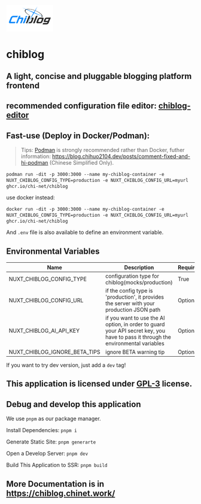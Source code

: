 <img src="./chiblog_bastyled.png" style="max-width:25%" alt="chiblog ba-styled icon"/>

# chiblog

## A light, concise and pluggable blogging platform frontend

## recommended configuration file editor: [chiblog-editor](https://github.com/chi-net/chiblog-editor)

## Fast-use (Deploy in Docker/Podman):

> Tips: [Podman](https://podman.io/) is strongly recommended rather than Docker, futher information: <https://blog.chihuo2104.dev/posts/comment-fixed-and-hi-podman> (Chinese Simplified Only).

```shell
podman run -dit -p 3000:3000 --name my-chiblog-container -e NUXT_CHIBLOG_CONFIG_TYPE=production -e NUXT_CHIBLOG_CONFIG_URL=myurl ghcr.io/chi-net/chiblog
```

use docker instead:

```shell
docker run -dit -p 3000:3000 --name my-chiblog-container -e NUXT_CHIBLOG_CONFIG_TYPE=production -e NUXT_CHIBLOG_CONFIG_URL=myurl ghcr.io/chi-net/chiblog
```

And `.env` file is also available to define an environment variable.

## Environmental Variables


| Name | Description | Required | 
|-------------|------------|------|
| NUXT_CHIBLOG_CONFIG_TYPE | configuration type for chiblog(mocks/production) | True |
| NUXT_CHIBLOG_CONFIG_URL | if the config type is 'production', it provides the server with your production JSON path | Optional |
| NUXT_CHIBLOG_AI_API_KEY | if you want to use the AI option, in order to guard your API secret key, you have to pass it through the environmental variables | Optional |
| NUXT_CHIBLOG_IGNORE_BETA_TIPS | ignore BETA warning tip | Optional |

If you want to try dev version, just add a `dev` tag!

## This application is licensed under [GPL-3](LICENSE) license.

## Debug and develop this application

We use `pnpm` as our package manager.

Install Dependencies: `pnpm i`

Generate Static Site: `pnpm generarte`

Open a Develop Server: `pnpm dev`

Build This Application to SSR: `pnpm build`



## More Documentation is in <https://chiblog.chinet.work/>
